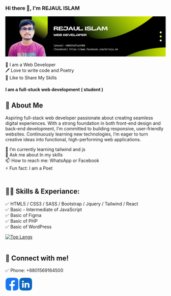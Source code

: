 ### Hi there 👋, I'm REJAUL ISLAM

![my-info-banner](https://raw.githubusercontent.com/rejaul48/rejaul48/refs/heads/main/rejaul_islam_banner-01.jpeg)


👑 I am a Web Developer <br> 
🖊️ Love to write code and Poetry <br> 
🎤 Like to Share My Skills </p> 

#### I am a full-stuck web development ( student )

## 🚀 About Me <br> 
Aspiring full-stack web developer passionate about creating seamless digital experiences. With a strong foundation in both front-end design and back-end development, I’m committed to building responsive, user-friendly websites. Continuously learning new technologies, I’m eager to turn creative ideas into functional, high-performing web applications.


  🌱 I’m currently learning tailwind and js <br>
  💬 Ask me about In my skills <br>
  📫 How to reach me: WhatsApp or Facebook <br>
  ⚡ Fun fact: I am a Poet <br> <br>

## 👨‍💻 Skills & Experiance: 
✅ HTML5 / CSS3 / SASS / Bootstrap / Jquery / Tailwind  / React <br>
✅ Basic - Intermediate of JavaScript <br>
✅ Basic of Figma <br>
✅ Basic of PHP <br> 
✅ Basic of WordPress <br> 
 
[![Top Langs](https://github-readme-stats.vercel.app/api/top-langs/?username=rejaul48)](https://github.com/anuraghazra/github-readme-stats) <br> <br>

## 🤝 Connect with me! <br>
✅ Phone: +8801569164500 <p>
[<img src='https://github.com/shovoalways/shovoalways/blob/main/img/facebook.png?raw=true' alt='facebook' height='40'>](https://www.facebook.com/mrreja.me) [<img src='https://github.com/shovoalways/shovoalways/blob/main/img/linkedin.png?raw=true' alt='linkedin' height='40'>](https://www.linkedin.com/in/rejaul-islam-00165a317/) 

